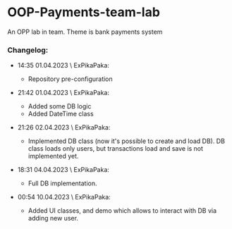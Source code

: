 # OOP-Payments-team-lab
An OPP lab in team. Theme is bank payments system

### Changelog:
* 14:35 01.04.2023 \ ExPikaPaka:  
  * Repository pre-configuration

* 21:42 01.04.2023 \ ExPikaPaka:  
  * Added some DB logic  
  * Added DateTime class


* 21:26 02.04.2023 \ ExPikaPaka:
  * Implemented DB class (now it's possible to create and load DB). DB class loads only users, but transactions load and save is not implemented yet.

* 18:31 04.04.2023 \ ExPikaPaka:
  * Full DB implementation.

* 00:54 10.04.2023 \ ExPikaPaka:
  * Added UI classes, and demo which allows to interact with DB via adding new user.
